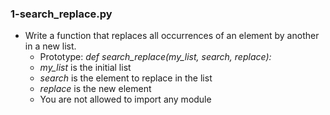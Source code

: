 ### 1-search_replace.py
-	Write a function that replaces all occurrences of an element by another in a new list.
	-	Prototype: *def search_replace(my_list, search, replace):*
	-	*my_list* is the initial list
	-	*search* is the element to replace in the list
	-	*replace* is the new element
	-	You are not allowed to import any module
